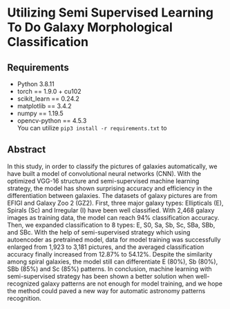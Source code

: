 # Utilizing Semi Supervised Learning To Do Galaxy Morphological Classification
## Requirements
- Python 3.8.11
- torch == 1.9.0 + cu102
- scikit_learn == 0.24.2
- matplotlib == 3.4.2
- numpy == 1.19.5
- opencv-python == 4.5.3 <br>
You can utilize `pip3 install -r requirements.txt` to 
## Abstract
In this study, in order to classify the pictures of galaxies automatically, we have
built a model of convolutional neural networks (CNN). With the optimized VGG-16
structure and semi-supervised machine learning strategy, the model has shown
surprising accuracy and efficiency in the differentiation between galaxies. The
datasets of galaxy pictures are from EFIGI and Galaxy Zoo 2 (GZ2). First, three
major galaxy types: Ellipticals (E), Spirals (Sc) and Irregular (I) have been well
classified. With 2,468 galaxy images as training data, the model can reach 94%
classification accuracy. Then, we expanded classification to 8 types: E, S0, Sa, Sb, Sc,
SBa, SBb, and SBc. With the help of semi-supervised strategy which using
autoencoder as pretrained model, data for model training was successfully enlarged
from 1,923 to 3,181 pictures, and the averaged classification accuracy finally
increased from 12.87% to 54.12%. Despite the similarity among spiral galaxies, the
model still can differentiate E (80%), Sb (80%), SBb (85%) and Sc (85%) patterns. In
conclusion, machine learning with semi-supervised strategy has been shown a better
solution when well-recognized galaxy patterns are not enough for model training, and
we hope the method could paved a new way for automatic astronomy patterns
recognition.

